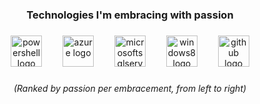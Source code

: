 <h3 align="center">Technologies I'm embracing with passion</h3>

###

<div align="center">
  <img src="https://skillicons.dev/icons?i=powershell" height="50" alt="powershell logo"  />
  <img width="25" />
  <img src="https://skillicons.dev/icons?i=azure" height="50" alt="azure logo"  />
  <img width="25" />
  <img src="https://cdn.jsdelivr.net/gh/devicons/devicon/icons/microsoftsqlserver/microsoftsqlserver-plain.svg" height="50" alt="microsoftsqlserver logo"  />
  <img width="25" />
  <img src="https://cdn.jsdelivr.net/gh/devicons/devicon/icons/windows8/windows8-original.svg" height="50" alt="windows8 logo"  />
  <img width="25" />
  <img src="https://skillicons.dev/icons?i=github" height="50" alt="github logo"  />
</div>

###

<h6 align="center">(Ranked by passion per embracement, from left to right)</h6>

###
